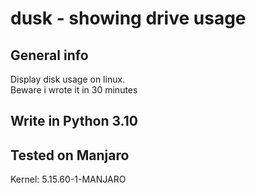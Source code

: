 # dusk - showing drive usage
## General info 
Display disk usage on linux.<br>
Beware i wrote it in 30 minutes
## Write in Python 3.10  
## Tested on Manjaro
Kernel: 5.15.60-1-MANJARO
